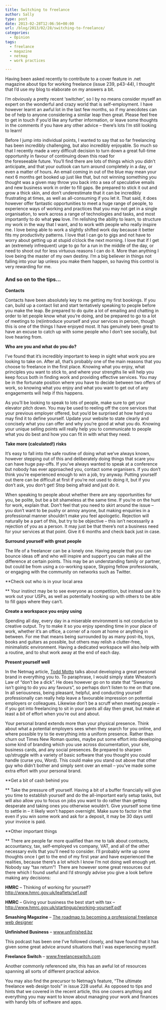 ```yaml
---
title: Switching to freelance
author: Sally
type: post
date: 2013-02-28T12:06:56+00:00
url: /blog/2013/02/28/switching-to-freelance/
categories:
  - Opinion
tags:
  - freelance
  - magazine
  - netmag
  - work practices

---
```

Having been asked recently to contribute to a cover feature in .net magazine about tips for working freelance (issue 239, p43-44), I thought that I&#8217;d use my blog to elaborate on my answers a bit.

I&#8217;m obviously a pretty recent &#8216;switcher&#8217;, so I by no means consider myself an expert on the wonderful and crazy world that is self-employment. I have however learnt an awful lot in the last few months, so if my anecdotes can be of help to anyone considering a similar leap then great. Please feel free to get in touch if you&#8217;d like any further information, or leave some thoughts in the comments if you have any other advice &#8211; there&#8217;s lots I&#8217;m still looking to learn!

Before I jump into individual points, I wanted to say that so far freelancing has been incredibly challenging, but also incredibly enjoyable. So much so that I recently made a very difficult decision to turn down a great full-time opportunity in favour of continuing down this road for the foreseeable future. You&#8217;ll find there are lots of things which you didn&#8217;t anticipate, and that your outlook can turn around completely in a day, or even a matter of hours. An email coming in out of the blue may mean your next 6 months get booked up just like that, but not winning something you thought was a given may throw you back into a sea of speculative emails and new business work in order to fill gaps. Be prepared to stick it out and grow a thick skin, and don&#8217;t underestimate that it can be incredibly frustrating at times, as well as all-consuming if you let it. That said, it does however offer fantastic opportunities to meet a huge range of people, to experience ways of working and practices that you may not get in a single organisation, to work across a range of technologies and tasks, and most importantly to do what **you** love. I&#8217;m relishing the ability to learn, to structure my work in the way that I want, and to work with people who really inspire me. I love being able to work a slightly shifted work day because it better fits my productivity patterns. I love that I can go to gigs and not have to worry about getting up at stupid o&#8217;clock the next morning. I love that if I get an (extremely infrequent) urge to go for a run in the middle of the day, or need to shoot out for less virtuous reasons I can do it. More than anything I love being the master of my own destiny. I&#8217;m a big believer in things not falling into your lap unless you make them happen, so having this control is very rewarding for me.

### And so on to the tips&#8230;

**Contacts**
  
Contacts have been absolutely key to me getting my first bookings. If you can, build up a contact list and start tentatively speaking to people before you make the leap. Be prepared to do quite a lot of emailing and chatting in order to let people know what you&#8217;re doing, and be prepared to go to a lot of meetings to (re)introduce yourself and your services in person, though this is one of the things I have enjoyed most. It has genuinely been great to have an excuse to catch up with some people who I don&#8217;t see socially, but love hearing from.

**Who are you and what do you do?**
  
I&#8217;ve found that it&#8217;s incredibly important to keep in sight what work you are looking to take on. After all, that&#8217;s probably one of the main reasons that you choose to freelance in the first place. Knowing what you enjoy, what principles you want to stick to, and where your strengths lie will help you keep focus both in finding work and providing effective services. You may be in the fortunate position where you have to decide between two offers of work, so knowing what you enjoy and what you want to get out of any engagements will help if this happens.

As you&#8217;ll be looking to speak to lots of people, make sure to get your elevator pitch down. You may be used to reeling off the core services that your previous employer offered, but you&#8217;d be surprised at how hard you may find it to define yourself. Update your website to state clearly and concisely what you can offer and why you&#8217;re good at what you do. Knowing your unique selling points will really help you to communicate to people what you do best and how you can fit in with what they need.

**Take more (calculated!) risks**
  
It&#8217;s easy to fall into the safe routine of doing what we&#8217;ve always known, however stepping out of this and deliberately doing things that scare you can have huge pay-offs. If you&#8217;ve always wanted to speak at a conference but nobody has ever approached you, contact some organisers. If you don&#8217;t think you&#8217;re experienced enough to win a job, try anyway. Putting yourself out there can be difficult at first if you&#8217;re not used to doing it, but if you don&#8217;t ask, you don&#8217;t get! Stop being afraid and just do it.

When speaking to people about whether there are any opportunities for you, be polite, but be a bit shameless at the same time. If you&#8217;re on the hunt for work, explain that. Don&#8217;t feel that you need to skirt around the issue &#8211; you don&#8217;t want to be pushy or annoy anyone, but making enquiries in a professional manner shouldn&#8217;t make you feel apologetic. Rejection will naturally be a part of this, but try to be objective &#8211; this isn&#8217;t necessarily a rejection of you as a person. It may just be that there&#8217;s not a business need for your services at that point. Give it 6 months and check back just in case.

**Surround yourself with great people**
  
The life of a freelancer can be a lonely one. Having people that you can bounce ideas off and who will inspire and support you can make all the difference at certain points. This may be an understanding family or partner, but could be from using a co-working space, Skyping fellow professionals, or engaging with the community on networks such as Twitter.

**Check out who is in your local area
  
** Your instinct may be to see everyone as competition, but instead use it to work out your USPs, as well as potentially hooking up with others to be able to fill gaps where they can&#8217;t.

**Create a workspace you enjoy using**
  
Spending all day, every day in a miserable environment is not conducive to creative output. Try to make it so you enjoy spending time in your place of work, whether it&#8217;s an office, a corner of a room at home or anything in between. For me that means being surrounded by as many post-its, toys, books and guitars as possible, but others may relish a clutter-free, minimalistic environment. Having a dedicated workspace will also help with a routine, and to shut work away at the end of each day.

**Present yourself well**
  
In the Netmag article, <a title="Todd Motto" href="http://www.toddmotto.com" target="_blank">Todd Motto</a> talks about developing a great personal brand in everything you to. To paraphrase, I would simply state Wheaton&#8217;s Law of &#8220;don&#8217;t be a dick&#8221;. He does however go on to state that &#8220;Swearing isn&#8217;t going to do you any favours&#8221;, so perhaps don&#8217;t listen to me on that one. In all seriousness, being pleasant, helpful, and conducting yourself professionally can really help leave a favourable impression on potential employers or colleagues. Likewise don&#8217;t be a scruff when meeting people &#8211; if you got into freelancing to sit in your pants all day then great, but make at least a _bit_ of effort when you&#8217;re out and about.

Your personal brand extends more than your physical presence. Think about what a potential employers sees when they search for you online, and where possible try to tie everything into a uniform presence. Rather than churn out Times New Roman quotes, maybe put some effort into developing some kind of branding which you use across documentation, your site, business cards, and any social presences. Be prepared to sharpen up/struggle with a variety of basic software that you thought you could handle (curse you, Word). This could make you stand out above that other guy who didn&#8217;t bother and simply sent over an email &#8211; you&#8217;ve made some extra effort with your personal brand.

**Get a bit of cash behind you
  
** Take the pressure off yourself. Having a bit of a buffer financially will give you time to establish yourself and do the all-important early setup tasks, but will also allow you to focus on jobs you want to do rather than getting desperate and taking ones you otherwise wouldn&#8217;t. Give yourself some time to settle in &#8211; it likely won&#8217;t happen overnight. Make sure to factor in that even if you win some work and ask for a deposit, it may be 30 days until your invoice is paid.

**Other important things
  
** There are people far more qualified than me to talk about contracts, accountancy, tax, self-employed vs company, VAT, and all of the other necessary evils that you&#8217;ll need to consider. I&#8217;ll probably write up some thoughts once I get to the end of my first year and have experienced the realities, because there&#8217;s a lot which I know I&#8217;m not doing well enough yet. Nobody say &#8220;tax return&#8221;!  There are however some great resources out there which I found useful and I&#8217;d strongly advise you give a look before making any decisions:

**HMRC** &#8211; Thinking of working for yourself? <a title="Thinking of working for yourself?" href="http://www.hmrc.gov.uk/leaflets/se1.pdf" target="_blank">http://www.hmrc.gov.uk/leaflets/se1.pdf </a>
  
**HMRC** &#8211; Giving your business the best start with tax &#8211; <a title="Giving your business the best start with tax" href="http://www.hmrc.gov.uk/startingup/working-yourself.pdf" target="_blank">http://www.hmrc.gov.uk/startingup/working-yourself.pdf</a>

**Smashing Magazine** &#8211; <a title="The roadmap to becoming a professional freelance web designer" href="http://www.smashingmagazine.com/2009/07/09/the-roadmap-to-becoming-a-professional-freelance-web-designer/" target="_blank">The roadmap to becoming a professional freelance web designer</a>

**Unfinished Business** &#8211; <a title="Unfinished Business" href="http://www.unfinished.bz" target="_blank">www.unfinished.bz</a>
  
This podcast has been one I&#8217;ve followed closely, and have found that it has given some great advice around situations that I was experiencing myself.

**Freelance Switch** &#8211; <a title="Freelance Switch" href="http://www.freelanceswitch.com" target="_blank">www.freelanceswitch.com</a>
  
Another commonly referenced site, this has an awful lot of resources spanning all sorts of different practical advice.

You may also find the precursor to Netmag&#8217;s feature, &#8220;The ultimate freelance web design tools&#8221; in issue 228 useful. As opposed to tips and hints that we covered in the recent article, this one covers anything and everything you may want to know about managing your work and finances with handy bits of software and apps.